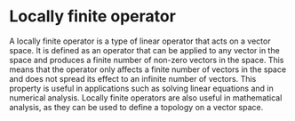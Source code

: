 # Locally finite operator

A locally finite operator is a type of linear operator that acts on a vector space. It is defined as an operator that can be applied to any vector in the space and produces a finite number of non-zero vectors in the space. This means that the operator only affects a finite number of vectors in the space and does not spread its effect to an infinite number of vectors. This property is useful in applications such as solving linear equations and in numerical analysis. Locally finite operators are also useful in mathematical analysis, as they can be used to define a topology on a vector space.

